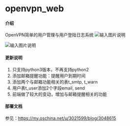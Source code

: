 # openvpn_web

#### 介绍
OpenVPN简单的用户管理与用户登陆日志系统
![输入图片说明](https://images.gitee.com/uploads/images/2020/0917/171622_6d1d01d5_1097803.png "1.png")

![输入图片说明](https://images.gitee.com/uploads/images/2019/0512/162557_07c99033_1097803.png "20190512162421.png")

#### 更新说明

1. 只支持python3版本，不再支持python2
2. 添加邮箱提醒功能：提醒用户到期时间
3. 添加两个与邮箱功能相关的表t_smtp, t_warn
4. 用户表t_user添加2个字段email, send
5. 前端做了较大的变动，增加与邮箱提醒相关的功能


#### 部署文档
参见：https://my.oschina.net/u/3021599/blog/3048615

